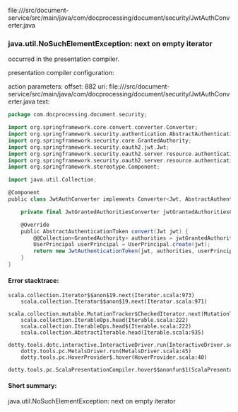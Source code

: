 file://<WORKSPACE>/src/document-service/src/main/java/com/docprocessing/document/security/JwtAuthConverter.java
### java.util.NoSuchElementException: next on empty iterator

occurred in the presentation compiler.

presentation compiler configuration:


action parameters:
offset: 882
uri: file://<WORKSPACE>/src/document-service/src/main/java/com/docprocessing/document/security/JwtAuthConverter.java
text:
```scala
package com.docprocessing.document.security;

import org.springframework.core.convert.converter.Converter;
import org.springframework.security.authentication.AbstractAuthenticationToken;
import org.springframework.security.core.GrantedAuthority;
import org.springframework.security.oauth2.jwt.Jwt;
import org.springframework.security.oauth2.server.resource.authentication.JwtAuthenticationToken;
import org.springframework.security.oauth2.server.resource.authentication.JwtGrantedAuthoritiesConverter;
import org.springframework.stereotype.Component;

import java.util.Collection;

@Component
public class JwtAuthConverter implements Converter<Jwt, AbstractAuthenticationToken> {

    private final JwtGrantedAuthoritiesConverter jwtGrantedAuthoritiesConverter = new JwtGrantedAuthoritiesConverter();

    @Override
    public AbstractAuthenticationToken convert(Jwt jwt) {
        @@Collection<GrantedAuthority> authorities = jwtGrantedAuthoritiesConverter.convert(jwt);
        UserPrincipal userPrincipal = UserPrincipal.create(jwt);
        return new JwtAuthenticationToken(jwt, authorities, userPrincipal);
    }
}

```



#### Error stacktrace:

```
scala.collection.Iterator$$anon$19.next(Iterator.scala:973)
	scala.collection.Iterator$$anon$19.next(Iterator.scala:971)
	scala.collection.mutable.MutationTracker$CheckedIterator.next(MutationTracker.scala:76)
	scala.collection.IterableOps.head(Iterable.scala:222)
	scala.collection.IterableOps.head$(Iterable.scala:222)
	scala.collection.AbstractIterable.head(Iterable.scala:935)
	dotty.tools.dotc.interactive.InteractiveDriver.run(InteractiveDriver.scala:164)
	dotty.tools.pc.MetalsDriver.run(MetalsDriver.scala:45)
	dotty.tools.pc.HoverProvider$.hover(HoverProvider.scala:40)
	dotty.tools.pc.ScalaPresentationCompiler.hover$$anonfun$1(ScalaPresentationCompiler.scala:376)
```
#### Short summary: 

java.util.NoSuchElementException: next on empty iterator